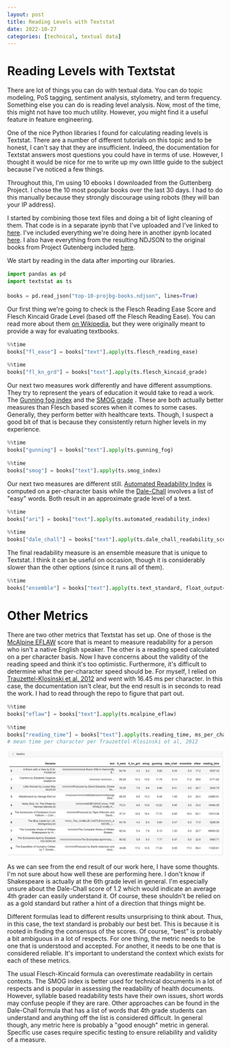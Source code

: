 ```yaml
---
layout: post
title: Reading Levels with Textstat
date: 2022-10-27
categories: [technical, textual data]
---
```


# Reading Levels with Textstat
There are lot of things you can do with textual data. You can do topic modeling,
PoS tagging, sentiment analysis, stylometry, and term frequency. Something else
you can do is reading level analysis. Now, most of the time, this might not have
too much utility. However, you might find it a useful feature in feature engineering.

One of the nice Python libraries I found for calculating reading levels is Textstat.
There are a number of different tutorials on this topic and to be honest, I can't
say that they are insufficient. Indeed, the documentation for Textstat answers
most questions you could have in terms of use. However, I thought it would be nice
for me to write up my own little guide to the subject because I've noticed a few
things.

Throughout this, I'm using 10 ebooks I
downloaded from the Guttenberg Project. I chose the 10 most popular books over
the last 30 days. I had to do this manually because they strongly discourage
using robots (they will ban your IP address).

I started by combining those text files and doing a bit of light cleaning of them.
That code is in a separate ipynb that I've uploaded and I've linked to [here](https://github.com/kyleashburn/Blog-Code-Repo/blob/06ed002a83a64444336c29ccb7aa0e6fbb3079ed/Reading%20Levels/Making%20the%20Dataset.ipynb).
I've included everything we're doing here in another ipynb located [here](https://github.com/kyleashburn/Blog-Code-Repo/blob/06ed002a83a64444336c29ccb7aa0e6fbb3079ed/Reading%20Levels/Getting%20the%20Reading%20Levels%20for%20each%20book.ipynb). I 
also have everything from the resulting NDJSON to the original books from Project Gutenberg included
[here](https://github.com/kyleashburn/Blog-Code-Repo/tree/main/Reading%20Levels).

We start by reading in the data after importing our libraries.
```Python
import pandas as pd
import textstat as ts

books = pd.read_json("top-10-projbg-books.ndjson", lines=True)
```

Our first thing we're going to check is the Flesch Reading Ease Score and Flesch
Kincaid Grade Level (based off the Flesch Reading Ease). You can read more about
them [on Wikipedia](https://en.wikipedia.org/wiki/Flesch%E2%80%93Kincaid_readability_tests),
but they were originally meant to provide a way for evaluating textbooks.  
```Python
%%time
books["fl_ease"] = books["text"].apply(ts.flesch_reading_ease)
```
```Python
%%time
books["fl_kn_grd"] = books["text"].apply(ts.flesch_kincaid_grade)
```

Our next two measures work differently and have different assumptions. They try
to represent the years of education it would take to read a work. The [Gunning fog
index](https://en.wikipedia.org/wiki/Gunning_fog_index) and the [SMOG grade](https://en.wikipedia.org/wiki/SMOG)
. These are both actually better measures than Flesch based scores when it comes
to some cases. Generally, they perform better with healthcare texts. Though, I suspect
a good bit of that is because they consistently return higher levels in my experience.
```Python
%%time
books["gunning"] = books["text"].apply(ts.gunning_fog)
```

```Python
%%time
books["smog"] = books["text"].apply(ts.smog_index)
```

Our next two measures are different still. [Automated Readability Index](https://en.wikipedia.org/wiki/Automated_readability_index) is computed on a per-character basis
while the [Dale-Chall](https://en.wikipedia.org/wiki/Dale%E2%80%93Chall_readability_formula) involves a list of "easy" words. Both result in an approximate grade level of a text.
```Python
%%time
books["ari"] = books["text"].apply(ts.automated_readability_index)
```
```Python
%%time
books["dale_chall"] = books["text"].apply(ts.dale_chall_readability_score)
```

The final readability measure is an ensemble measure that is unique to Textstat.
I think it can be useful on occasion, though it is considerably slower than the
other options (since it runs all of them).
```Python
%%time
books["ensemble"] = books["text"].apply(ts.text_standard, float_output=True)
```

# Other Metrics
There are two other metrics that Textstat has set up. One of those is the [McAlpine
EFLAW](https://www.angelfire.com/nd/nirmaldasan/journalismonline/fpetge.html) score
that is meant to measure readability for a person who isn't a native English
speaker. The other is a reading speed calculated on a per character basis. Now I
have concerns about the validity of the reading speed and think it's too optimistic.
Furthermore, it's difficult to determine what the per-character speed should be.
For myself, I relied on [Trauzettel-Klosinski et al, 2012](https://iovs.arvojournals.org/article.aspx?articleid=2166061) and went with 16.45 ms per character. In this case,
the documentation isn't clear, but the end result is in seconds to read the work.
I had to read through the repo to figure that part out.

```Python
%%time
books["eflaw"] = books["text"].apply(ts.mcalpine_eflaw)
```

```Python
%%time
books["reading_time"] = books["text"].apply(ts.reading_time, ms_per_char=16.45)
# mean time per character per Trauzettel-Klosinski et al, 2012
```
![table output](/images/reading_levels_table.jpg)

As we can see from the end result of our work here, I have some thoughts.
I'm not sure about how well these are performing here. I don't know if Shakespeare
is actually at the 6th grade level in general. I'm especially unsure about the Dale-Chall
score of 1.2 which would indicate an average 4th grader can easily understand it.
Of course, these shouldn't be relied on as a gold standard but rather a hint of a
direction that things might be.

Different formulas lead to different results unsurprising to think about. Thus,
in this case, the text standard is probably our best bet. This is because it is
rooted in finding the consensus of the scores. Of course, "best" is probably a
 bit ambiguous in a lot of respects. For one thing, the metric needs to be one that
 is understood and accepted. For another, it needs to be one that is considered
 reliable. It's important to understand the context which exists for each of these
 metrics.

 The usual Flesch-Kincaid formula can overestimate readability in certain contexts.
 The SMOG index is better used for technical documents in a lot of respects and
  is popular in assessing the readability of health documents. However, syllable
  based readability tests have their own issues, short words may confuse people
  if they are rare. Other approaches can be found in the Dale-Chall formula that
  has a list of words that 4th grade students can understand and anything off the
  list is considered difficult. In general though, any metric here is probably a
  "good enough" metric in general. Specific use cases require specific testing to
  ensure reliability and validity of a measure.
